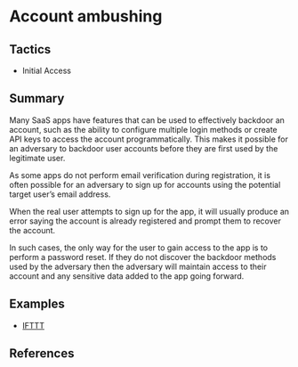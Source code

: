 # Account ambushing

## Tactics
* Initial Access

## Summary
Many SaaS apps have features that can be used to effectively backdoor an account, such as the ability to configure multiple login methods or create API keys to access the account programmatically. This makes it possible for an adversary to backdoor user accounts before they are first used by the legitimate user.

As some apps do not perform email verification during registration, it is often possible for an adversary to sign up for accounts using the potential target user’s email address.

When the real user attempts to sign up for the app, it will usually produce an error saying the account is already registered and prompt them to recover the account.

In such cases, the only way for the user to gain access to the app is to perform a password reset. If they do not discover the backdoor methods used by the adversary then the adversary will maintain access to their account and any sensitive data added to the app going forward.

## Examples
* [IFTTT](examples/ifttt.md)

## References